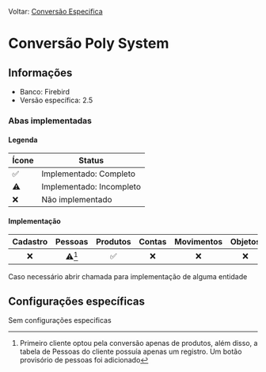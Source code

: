 Voltar: [Conversão Especifica](ConfiguracaoEspecifica.md)
# Conversão Poly System
## Informações
- Banco: Firebird
- Versão específica: 2.5

### Abas implementadas

#### Legenda

| Ícone | Status                   |
| ----- | ------------------------ |
| ✅    | Implementado: Completo   |
| ⚠️    | Implementado: Incompleto |
| ❌    | Não implementado         |
  
#### Implementação

| Cadastro | Pessoas | Produtos | Contas | Movimentos | Objetos |
|:--------:|:-------:|:--------:|:------:|:----------:|:-------:|
|    ❌    | ⚠️[^1]  |    ✅    |   ❌   |     ❌     |   ❌    |

Caso necessário abrir chamada para implementação de alguma entidade

[^1]: Primeiro cliente optou pela conversão apenas de produtos, além disso, a tabela de Pessoas do cliente possuía apenas um registro. Um botão provisório de pessoas foi adicionado

## Configurações específicas
Sem configurações especificas